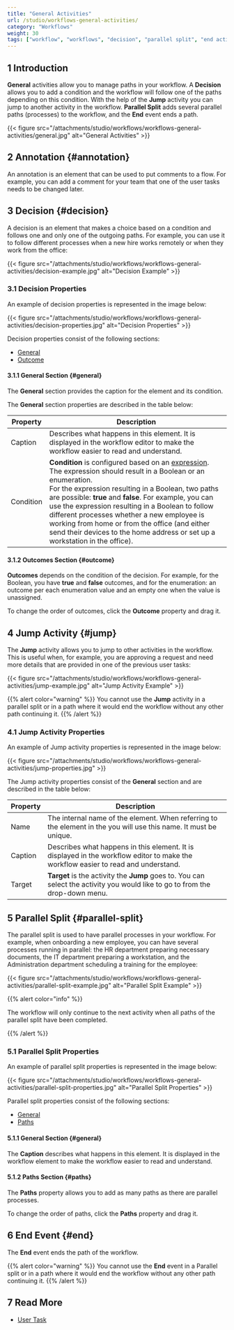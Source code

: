 ```yaml
---
title: "General Activities"
url: /studio/workflows-general-activities/
category: "Workflows"
weight: 30
tags: ["workflow", "workflows", "decision", "parallel split", "end activity"]
---
```


## 1 Introduction

**General** activities allow you to manage paths in your workflow. A **Decision** allows you to add a condition and the workflow will follow one of the paths depending on this condition. With the help of the **Jump** activity you can jump to another activity in the workflow. **Parallel Split** adds several parallel paths (processes) to the workflow, and the **End** event ends a path. 

{{< figure src="/attachments/studio/workflows/workflows-general-activities/general.jpg" alt="General Activities" >}}

## 2 Annotation {#annotation} 

An annotation is an element that can be used to put comments to a flow. For example, you can add a comment for your team that one of the user tasks needs to be changed later.

## 3 Decision {#decision}

A decision is an element that makes a choice based on a condition and follows one and only one of the outgoing paths. For example, you can use it to follow different processes when a new hire works remotely or when they work from the office:

{{< figure src="/attachments/studio/workflows/workflows-general-activities/decision-example.jpg" alt="Decision Example" >}}

### 3.1 Decision Properties

An example of decision properties is represented in the image below:

{{< figure src="/attachments/studio/workflows/workflows-general-activities/decision-properties.jpg" alt="Decision Properties" >}}

Decision properties consist of the following sections:

* [General](#general)
* [Outcome](#outcome)

#### 3.1.1 General Section {#general}

The **General** section provides the caption for the element and its condition.

The **General** section properties are described in the table below:

| Property  | Description                                                  |
| --------- | ------------------------------------------------------------ |
| Caption   | Describes what happens in this element. It is displayed in the workflow editor to make the workflow easier to read and understand. |
| Condition | **Condition** is configured based on an [expression](/refguide/expressions/). The expression should result in a Boolean or an enumeration.<br />For the expression resulting in a Boolean, two paths are possible: **true** and **false**. For example, you can use the expression resulting in a Boolean to follow different processes whether a new employee is working from home or from the office (and either send their devices to the home address or set up a workstation in the office).<br /> |

#### 3.1.2 Outcomes Section {#outcome}

**Outcomes** depends on the condition of the decision. For example, for the Boolean, you have **true** and **false** outcomes, and for the enumeration: an outcome per each enumeration value and an empty one when the value is unassigned.  

To change the order of outcomes, click the **Outcome** property and drag it. 

## 4 Jump Activity {#jump}

The **Jump** activity allows you to jump to other activities in the workflow. This is useful when, for example, you are approving a request and need more details that are provided in one of the previous user tasks:

{{< figure src="/attachments/studio/workflows/workflows-general-activities/jump-example.jpg" alt="Jump Activity Example" >}}

{{% alert color="warning" %}}
You cannot use the **Jump** activity in a parallel split or in a path where it would end the workflow without any other path continuing it. 
{{% /alert %}}

### 4.1 Jump Activity Properties

An example of Jump activity properties is represented in the image below:

{{< figure src="/attachments/studio/workflows/workflows-general-activities/jump-properties.jpg" >}}

The Jump activity properties consist of the **General** section and are described in the table below:

| Property | Description                                                  |
| -------- | ------------------------------------------------------------ |
| Name     | The internal name of the element. When referring to the element in the  you will use this name. It must be unique. |
| Caption  | Describes what happens in this element. It is displayed in the workflow editor to make the workflow easier to read and understand. |
| Target   | **Target** is the activity the **Jump** goes to. You can select the activity you would like to go to from the drop-down menu. |

## 5 Parallel Split {#parallel-split}

The parallel split is used to have parallel processes in your workflow. For example, when onboarding a new employee, you can have several processes running in parallel: the HR department preparing necessary documents, the IT department preparing a workstation, and the Administration department scheduling a training for the employee:

{{< figure src="/attachments/studio/workflows/workflows-general-activities/parallel-split-example.jpg" alt="Parallel Split Example" >}}

{{% alert color="info" %}}

The workflow will only continue to the next activity when all paths of the parallel split have been completed.

{{% /alert %}}

### 5.1 Parallel Split Properties

An example of parallel split properties is represented in the image below:

{{< figure src="/attachments/studio/workflows/workflows-general-activities/parallel-split-properties.jpg" alt="Parallel Split Properties" >}}

Parallel split properties consist of the following sections:

* [General](#general)
* [Paths](#paths)

#### 5.1.1 General Section {#general}

The **Caption** describes what happens in this element. It is displayed in the workflow element to make the workflow easier to read and understand.

#### 5.1.2 Paths Section {#paths}

The **Paths** property allows you to add as many paths as there are parallel processes. 

To change the order of paths, click the **Paths** property and drag it.

## 6 End Event {#end}

The **End** event ends the path of the workflow. 

{{% alert color="warning" %}}
You cannot use the **End** event in a Parallel split or in a path where it would end the workflow without any other path continuing it. 
{{% /alert %}}

## 7 Read More

* [User Task](/studio/workflows-user-task/)
